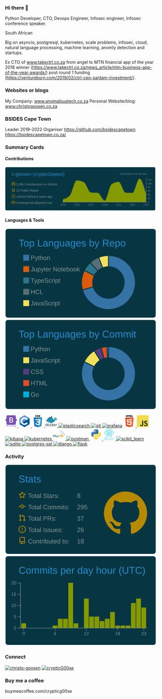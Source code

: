 ### Hi there 👋
Python Developer, CTO, Devops Engineer, Infosec engineer, Infosec conference speaker.

South African

Big on asyncio, postgresql, kubernetes, scale problems, infosec, cloud, natural language processing, machine learning, anomly detection and startups.

Ex CTO of www.takectrl.co.za from angel to MTN financial app of the year 2018 winner (https://www.takectrl.co.za/news_article/mtn-business-app-of-the-year-awards/) post round 1 funding (https://ventureburn.com/2019/02/ctrl-ceo-santam-investment/). 

### Websites or blogs
My Company: www.anomaloustech.co.za
Personal Website/blog: www.christogoosen.co.za


### BSIDES Cape Town
Leader 2019-2022
Organiser
https://github.com/bsidescapetown
https://bsidescapetown.co.za/


### Summary Cards
#### Contributions
[![](https://raw.githubusercontent.com/c-goosen/c-goosen/master/profile-summary-card-output/solarized_dark/0-profile-details.svg)](https://github.com/vn7n24fzkq/github-profile-summary-cards)
#### Languages & Tools
[![](https://raw.githubusercontent.com/c-goosen/c-goosen/master/profile-summary-card-output/solarized_dark/1-repos-per-language.svg)](https://github.com/vn7n24fzkq/github-profile-summary-cards)
[![](https://raw.githubusercontent.com/c-goosen/c-goosen/master/profile-summary-card-output/solarized_dark/2-most-commit-language.svg)](https://github.com/vn7n24fzkq/github-profile-summary-cards)

<p align="left"> <a href="https://getbootstrap.com" target="_blank"> <img src="https://raw.githubusercontent.com/devicons/devicon/master/icons/bootstrap/bootstrap-plain-wordmark.svg" alt="bootstrap" width="40" height="40"/> </a> <a href="https://www.cprogramming.com/" target="_blank"> <img src="https://raw.githubusercontent.com/devicons/devicon/master/icons/c/c-original.svg" alt="c" width="40" height="40"/> </a> <a href="https://www.w3schools.com/css/" target="_blank"> <img src="https://raw.githubusercontent.com/devicons/devicon/master/icons/css3/css3-original-wordmark.svg" alt="css3" width="40" height="40"/> </a> <a href="https://www.docker.com/" target="_blank"> <img src="https://raw.githubusercontent.com/devicons/devicon/master/icons/docker/docker-original-wordmark.svg" alt="docker" width="40" height="40"/> </a> <a href="https://www.elastic.co" target="_blank"> <img src="https://www.vectorlogo.zone/logos/elastic/elastic-icon.svg" alt="elasticsearch" width="40" height="40"/> </a> <a href="https://git-scm.com/" target="_blank"> <img src="https://www.vectorlogo.zone/logos/git-scm/git-scm-icon.svg" alt="git" width="40" height="40"/> </a> <a href="https://grafana.com" target="_blank"> <img src="https://www.vectorlogo.zone/logos/grafana/grafana-icon.svg" alt="grafana" width="40" height="40"/></a> <a href="https://www.w3.org/html/" target="_blank"> <img src="https://raw.githubusercontent.com/devicons/devicon/master/icons/html5/html5-original-wordmark.svg" alt="html5" width="40" height="40"/> </a> <a href="https://developer.mozilla.org/en-US/docs/Web/JavaScript" target="_blank"> <img src="https://raw.githubusercontent.com/devicons/devicon/master/icons/javascript/javascript-original.svg" alt="javascript" width="40" height="40"/> </a>  <a href="https://www.elastic.co/kibana" target="_blank"> <img src="https://www.vectorlogo.zone/logos/elasticco_kibana/elasticco_kibana-icon.svg" alt="kibana" width="40" height="40"/> </a>  <a href="https://kubernetes.io" target="_blank"> <img src="https://www.vectorlogo.zone/logos/kubernetes/kubernetes-icon.svg" alt="kubernetes" width="40" height="40"/> </a> <a href="https://www.mysql.com/" target="_blank"> <img src="https://raw.githubusercontent.com/devicons/devicon/master/icons/mysql/mysql-original-wordmark.svg" alt="mysql" width="40" height="40"/> </a>  <a href="https://postman.com" target="_blank"> <img src="https://www.vectorlogo.zone/logos/getpostman/getpostman-icon.svg" alt="postman" width="40" height="40"/> </a> <a href="https://www.python.org" target="_blank"> <img src="https://raw.githubusercontent.com/devicons/devicon/master/icons/python/python-original.svg" alt="python" width="40" height="40"/> </a> <a href="https://reactjs.org/" target="_blank"> <img src="https://raw.githubusercontent.com/devicons/devicon/master/icons/react/react-original-wordmark.svg" alt="react" width="40" height="40"/> </a> </a> <a href="https://scikit-learn.org/" target="_blank"> <img src="https://upload.wikimedia.org/wikipedia/commons/0/05/Scikit_learn_logo_small.svg" alt="scikit_learn" width="40" height="40"/> </a>  <a href="https://www.sqlite.org/" target="_blank"> <img src="https://www.vectorlogo.zone/logos/sqlite/sqlite-icon.svg" alt="sqlite" width="40" height="40"/> </a> <a href="https://www.postgresql.org/" target="_blank"> <img src="https://www.vectorlogo.zone/logos/postgresql/postgresql-vertical.svg" alt="postgres-sql" width="40" height="40"/> </a> <a href="https://www.djangoproject.com/" target="_blank"> <img src="https://www.vectorlogo.zone/logos/djangoproject/djangoproject-ar21.svg" alt="django" width="40" height="40"/> </a><a href="https://flask.palletsprojects.com/en/2.0.x/" target="_blank"> <img src="https://www.vectorlogo.zone/logos/pocoo_flask/pocoo_flask-ar21.svg" alt="flask" width="40" height="40"/> </a></p>

### Activity
[![](https://raw.githubusercontent.com/c-goosen/c-goosen/master/profile-summary-card-output/solarized_dark/3-stats.svg)](https://github.com/vn7n24fzkq/github-profile-summary-cards) [![](https://raw.githubusercontent.com/c-goosen/c-goosen/master/profile-summary-card-output/solarized_dark/4-productive-time.svg)](https://github.com/vn7n24fzkq/github-profile-summary-cards)

### Connect
<p align="left">
<a href="https://www.linkedin.com/in/christo-goosen/" target="blank"><img align="center" src="https://cdn.jsdelivr.net/npm/simple-icons@3.0.1/icons/linkedin.svg" alt="christo-goosen" height="30" width="40" /></a>
<a href="https://twitter.com/crypticG00se" target="blank"><img align="center" src="https://cdn.jsdelivr.net/npm/simple-icons@3.0.1/icons/twitter.svg" alt="crypticG00se" height="30" width="40" /></a>
</p>

### Buy me a coffee

buymeacoffee.com/crypticg00se                




<!--
**c-goosen/c-goosen** is a ✨ _special_ ✨ repository because its `README.md` (this file) appears on your GitHub profile.

Here are some ideas to get you started:

- 🔭 I’m currently working on ...
- 🌱 I’m currently learning ...
- 👯 I’m looking to collaborate on ...
- 🤔 I’m looking for help with ...
- 💬 Ask me about ...
- 📫 How to reach me: ...
- 😄 Pronouns: ...
- ⚡ Fun fact: ...
-->
